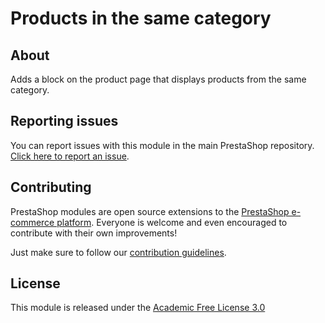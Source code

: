 # Products in the same category

## About

Adds a block on the product page that displays products from the same category.

## Reporting issues

You can report issues with this module in the main PrestaShop repository. [Click here to report an issue][report-issue]. 

## Contributing

PrestaShop modules are open source extensions to the [PrestaShop e-commerce platform][prestashop]. Everyone is welcome and even encouraged to contribute with their own improvements!

Just make sure to follow our [contribution guidelines][contribution-guidelines].

## License

This module is released under the [Academic Free License 3.0][AFL-3.0] 

[report-issue]: https://github.com/PrestaShop/PrestaShop/issues/new/choose
[prestashop]: https://www.prestashop.com/
[contribution-guidelines]: https://devdocs.prestashop.com/1.7/contribute/contribution-guidelines/project-modules/
[AFL-3.0]: https://opensource.org/licenses/AFL-3.0
